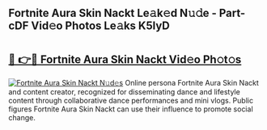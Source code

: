 ## Fortnite Aura Skin Nackt Le𝚊k𝚎d N𝚞𝚍e - Part-cDF Vid𝚎o Photos Le𝚊ks K5lyD

# <h2><a href="http://fb5j94w.evod.top/?m=Fortnite+Aura+Skin+Nackt">🔗 👉🔴 Fortnite Aura Skin Nackt Vid𝚎o Ph𝚘t𝚘s</a></h2>

[![Fortnite Aura Skin Nackt N𝚞d𝚎s](https://i.imgur.com/8V9OHl7.gif)](http://fb5j94w.evod.top/?m=Fortnite+Aura+Skin+Nackt)
Online persona Fortnite Aura Skin Nackt and content creator, recognized for disseminating dance and lifestyle content through collaborative dance performances and mini vlogs. Public figures Fortnite Aura Skin Nackt can use their influence to promote social change. 

